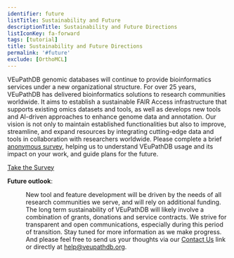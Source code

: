 ```yaml
---
identifier: future
listTitle: Sustainability and Future 
descriptionTitle: Sustainability and Future Directions
listIconKey: fa-forward
tags: [tutorial]
title: Sustainability and Future Directions
permalink: '#future'
exclude: [OrthoMCL]
---
```

<style>
p.indent {
    margin-left: 3em
}

</style>
VEuPathDB genomic databases will continue to provide bioinformatics services under a new organizational structure. For over 25 years, VEuPathDB has delivered bioinformatics solutions to research communities worldwide. It aims to establish a sustainable FAIR Access infrastructure that supports existing omics datasets and tools, as well as develops new tools and AI-driven approaches to enhance genome data and annotation. Our vision is not only to maintain established functionalities but also to improve, streamline, and expand resources by integrating cutting-edge data and tools in collaboration with researchers worldwide. Please complete a brief <a href="https://upenn.co1.qualtrics.com/jfe/form/SV_50ZH5wxLQostZ8G">anonymous survey</a>, helping us to understand VEuPathDB usage and its impact on your work, and guide plans for the future.

<div class="survey-link">
                    <a href="https://upenn.co1.qualtrics.com/jfe/form/SV_50ZH5wxLQostZ8G" target="_blank">Take the Survey</a>
                </div>

<b>Future outlook</b>: <br>
   <p class="indent">New tool and feature development will be driven by the needs of all research communities we serve, and will rely on additional funding. The long term sustainability of VEuPathDB will likely involve a combination of grants, donations and service contracts. We strive for transparent and open communications, especially during this period of transition. Stay tuned for more information as we make progress. And please feel free to send us your thoughts via our <a href="/a/app/contact-us">Contact Us</a> link or directly at <a href="mailto:help@veupathdb.org">help@veupathdb.org</a>. </p>


   

